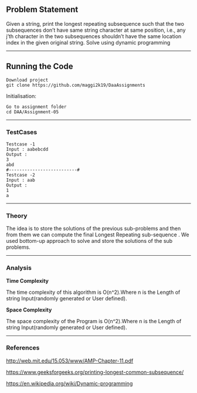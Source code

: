 ## Problem Statement
Given a string, print the longest repeating subsequence such that the two subsequences don’t have same string character at same position, i.e., any j’th character in the two subsequences shouldn’t have the same location
index in the given original string. Solve using dynamic programming

---

## Running the Code 

```
Download project
git clone https://github.com/maggi2k19/DaaAssignments
```
Initialisation: 
```
Go to assignment folder
cd DAA/Assignment-05
```
---

### TestCases
```
Testcase -1 
Input : aabebcdd 
Output : 
3
abd
#--------------------------#
Testcase -2 
Input : aab
Output : 
1
a
```
---
### Theory
The idea is to store the solutions of the previous sub-problems and then from them we can compute the final Longest Repeating sub-sequence . We used bottom-up approach to solve and store the solutions of the sub problems.

---

### Analysis

**Time Complexity**

The time complexity of this algorithm is O(n^2).Where n is the Length of string Input(randomly generated or User defined).

**Space Complexity**

The space complexity of the Program is O(n^2).Where n is the Length of string Input(randomly generated or User defined).

----

### References

http://web.mit.edu/15.053/www/AMP-Chapter-11.pdf

https://www.geeksforgeeks.org/printing-longest-common-subsequence/

https://en.wikipedia.org/wiki/Dynamic-programming
